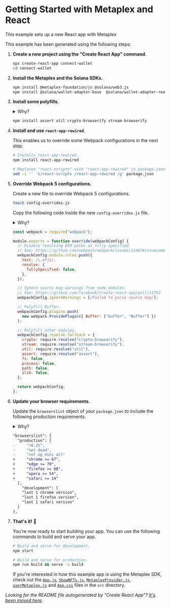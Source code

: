 # Getting Started with Metaplex and React

This example sets up a new React app with Metaplex

This example has been generated using the following steps:

1. **Create a new project using the "Create React App" command.**

   ```sh
   npx create-react-app connect-wallet
   cd connect-wallet
   ```

2. **Install the Metaplex and the Solana SDKs.**

   ```sh
   npm install @metaplex-foundation/js @solana/web3.js
   npm install @solana/wallet-adapter-base  @solana/wallet-adapter-react @solana wallet-adapter-react-ui @solana/wallet-adapter-wallets
   ```

3. **Install some polyfills.**

   <details>
     <summary>Why?</summary>
     Some dependencies of the Metaplex SDK are still relying on NPM packages that are not available in the browser. To make sure that the Metaplex SDK works in the browser, we need to install some polyfills.
   </details>

   ```sh
   npm install assert util crypto-browserify stream-browserify
   ```

4. **Install and use `react-app-rewired`**.

   This enables us to override some Webpack configurations in the next step.

   ```sh
   # Installs react-app-rewired.
   npm install react-app-rewired

   # Replaces "react-scripts" with "react-app-rewired" in package.json scripts.
   sed -i '' 's/react-scripts /react-app-rewired /g' package.json
   ```

5. **Override Webpack 5 configurations.**

   Create a new file to override Webpack 5 configurations.

   ```sh
   touch config-overrides.js
   ```

   Copy the following code inside the new `config-overrides.js` file.

   <details>
     <summary>Why?</summary>
     These overriden configurations achieve a few different things:

   - They stop Webpack from complaining about ESM paths that are not fully specificied, i.e. importing from `./directory` instead of `./directory/index.js`.

   - They stop Webpack from raising hundreds of circular dependency warnings which are present in many libraries.

   - Last but not least they polyfill anything that is missing in the browser.
   </details>

   ```js
   const webpack = require("webpack");

   module.exports = function override(webpackConfig) {
     // Disable resolving ESM paths as fully specified.
     // See: https://github.com/webpack/webpack/issues/11467#issuecomment-691873586
     webpackConfig.module.rules.push({
       test: /\.m?js/,
       resolve: {
         fullySpecified: false,
       },
     });

     // Ignore source map warnings from node_modules.
     // See: https://github.com/facebook/create-react-app/pull/11752
     webpackConfig.ignoreWarnings = [/Failed to parse source map/];

     // Polyfill Buffer.
     webpackConfig.plugins.push(
       new webpack.ProvidePlugin({ Buffer: ["buffer", "Buffer"] })
     );

     // Polyfill other modules.
     webpackConfig.resolve.fallback = {
       crypto: require.resolve("crypto-browserify"),
       stream: require.resolve("stream-browserify"),
       util: require.resolve("util"),
       assert: require.resolve("assert"),
       fs: false,
       process: false,
       path: false,
       zlib: false,
     };

     return webpackConfig;
   };
   ```

6. **Update your browser requirements.**

   Update the `browserslist` object of your `package.json` to include the following production requirements.

   <details>
     <summary>Why?</summary>
     If we skip this step, building and serving your app for production will give us the following error in the console.

   ```
   Uncaught TypeError: Cannot convert a BigInt value to a number
   ```

   This is because Webpack will try to change the code of the deprecated nested dependency `noble-ed25519` to make sure it works on browsers that don't support `BigInt`. However, [all modern browsers support `BigInt`](https://developer.mozilla.org/en-US/docs/Web/JavaScript/Reference/Global_Objects/BigInt#browser_compatibility) so we can fix this by updating the `browserslist` object in our `package.json`.
   </details>

   ```diff
   "browserslist": {
     "production": [
   -     ">0.2%",
   -     "not dead",
   -     "not op_mini all"
   +     "chrome >= 67",
   +     "edge >= 79",
   +     "firefox >= 68",
   +     "opera >= 54",
   +     "safari >= 14"
     ],
       "development": [
       "last 1 chrome version",
       "last 1 firefox version",
       "last 1 safari version"
     ]
   },
   ```

7. **That's it!** 🎉

   You're now ready to start building your app. You can use the following commands to build and serve your app.

   ```sh
   # Build and serve for development.
   npm start

   # Build and serve for production.
   npm run build && serve -s build
   ```

   If you're interested in how this example app is using the Metaplex SDK, check out the [`App.js`](./src/App.js), [`ShowNFTs.js`](./src/ShowNFTs.js), [`MetaplexProvider.js`](./src/MetaplexProvider.js), [`userMetaplex.js`](./src/userMetaplex.js)  and [`App.css`](./src/App.css) files in the `src` directory.

_Looking for the README file autogenerated by "Create React App"? [It's been moved here](./GENERATED-README.md)._
